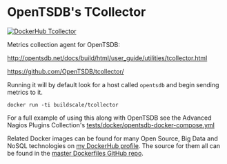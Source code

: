 # OpenTSDB's TCollector

[![DockerHub Tcollector](https://img.shields.io/badge/DockerHub-buildscale%2Ftcollector-blue)](https://hub.docker.com/repository/docker/buildscale/tcollector)

Metrics collection agent for OpenTSDB:

http://opentsdb.net/docs/build/html/user_guide/utilities/tcollector.html

https://github.com/OpenTSDB/tcollector/

Running it will by default look for a host called ```opentsdb``` and begin sending metrics to it.

```
docker run -ti buildscale/tcollector
```

For a full example of using this along with OpenTSDB see the Advanced Nagios Plugins Collection's [tests/docker/opentsdb-docker-compose.yml](https://github.com/BuildScale/Nagios-Plugins/blob/master/tests/docker/opentsdb-docker-compose.yml)

Related Docker images can be found for many Open Source, Big Data and NoSQL technologies on [my DockerHub profile](https://hub.docker.com/r/buildscale). The source for them all can be found in the [master Dockerfiles GitHub repo](https://github.com/BuildScale/Dockerfiles/).
